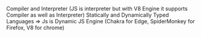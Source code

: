 Compiler and Interpreter (JS is interpreter but with V8 Engine it supports Compiler as well as Interpreter)
Statically and Dynamically Typed Languages => Js is Dynamic
JS Engine (Chakra for Edge, SpiderMonkey for Firefox, V8 for chrome)